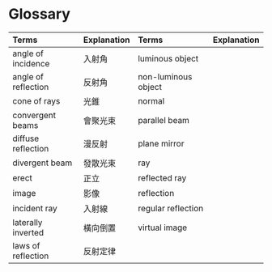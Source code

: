 # Glossary

| Terms | Explanation | Terms | Explanation |
| :--- | :--- | :--- | :--- |
| angle of incidence | 入射角 | luminous object |  |
| angle of reflection | 反射角 | non-luminous object |  |
| cone of rays | 光錐 | normal |  |
| convergent beams | 會聚光束 | parallel beam |  |
| diffuse reflection | 漫反射 | plane mirror |  |
| divergent beam | 發散光束 | ray |  |
| erect | 正立 | reflected ray |  |
| image | 影像 | reflection |  |
| incident ray | 入射線 | regular reflection |  |
| laterally inverted | 橫向倒置 | virtual image |  |
| laws of reflection | 反射定律 |  |  |


